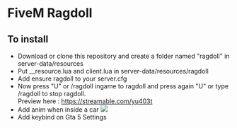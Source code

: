 # FiveM Ragdoll

## To install
- Download or clone this repository and create a folder named "ragdoll" in server-data/resources
- Put __resource.lua and client.lua in server-data/resources/ragdoll
- Add ensure ragdoll to your server.cfg
- Now press "U" or /ragdoll ingame to ragdoll and press again "U" or type /ragdoll to stop ragdoll. <br>
Preview here : https://streamable.com/yu403t
- Add anim when inside a car
![](example.gif)
- Add keybind on Gta 5 Settings